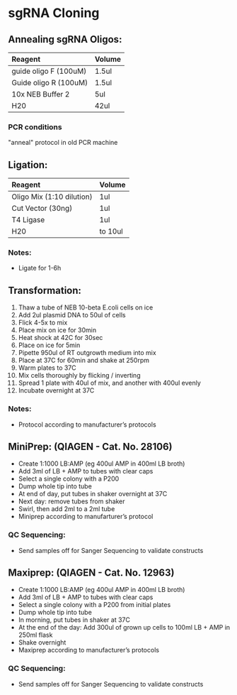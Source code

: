 # sgRNA Cloning 

## Annealing sgRNA Oligos:

| Reagent | Volume |
| :--- | :--- |
| guide oligo F (100uM) | 	1.5ul | 
| Guide oligo R (100uM) |	1.5ul | 
| 10x NEB Buffer 2 | 	5ul  | 
| H20 | 	42ul  | 

### PCR conditions 
"anneal" protocol in old PCR machine 

## Ligation:

| Reagent | Volume |
| :--- | :--- |
| Oligo Mix (1:10 dilution) | 	1ul | 
| Cut Vector  (30ng) |	1ul | 
| T4 Ligase | 	1ul  | 
| H20 | 	to 10ul  | 

### Notes:
* Ligate for 1-6h 


## Transformation: 

1. Thaw a tube of NEB 10-beta E.coli cells on ice
2. Add 2ul plasmid DNA to 50ul of cells
3. Flick 4-5x to mix
4. Place mix on ice for 30min
5. Heat shock at 42C for 30sec
6. Place on ice for 5min
7. Pipette 950ul of RT outgrowth medium into mix
8. Place at 37C for 60min and shake at 250rpm
9. Warm plates to 37C
10. Mix cells thoroughly by flicking / inverting
11. Spread 1 plate with 40ul of mix, and another with 400ul evenly
12. Incubate overnight at 37C

### Notes:  
* Protocol according to manufacturer’s protocols 

## MiniPrep: (QIAGEN - Cat. No. 28106)
* Create 1:1000 LB:AMP (eg 400ul AMP in 400ml LB broth)
* Add 3ml of LB + AMP to tubes with clear caps
* Select a single colony with a P200
* Dump whole tip into tube
* At end of day, put tubes in shaker overnight at 37C
* Next day: remove tubes from shaker
* Swirl, then add 2ml to a 2ml tube 
* Miniprep according to manufarturer’s protocol

### QC Sequencing: 
* Send samples off for Sanger Sequencing to validate constructs 

## Maxiprep: (QIAGEN - Cat. No. 12963)
* Create 1:1000 LB:AMP (eg 400ul AMP in 400ml LB broth)
* Add 3ml of LB + AMP to tubes with clear caps
* Select a single colony with a P200 from initial plates
* Dump whole tip into tube
* In morning, put tubes in shaker at 37C
* At the end of the day: Add 300ul of grown up cells to 100ml LB + AMP in 250ml flask
* Shake overnight
* Maxiprep according to manufacturer’s protocols 

### QC Sequencing: 
* Send samples off for Sanger Sequencing to validate constructs 


